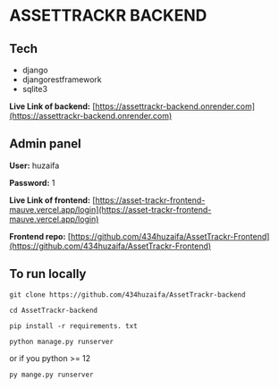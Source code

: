 # ASSETTRACKR BACKEND

## Tech

- django
- djangorestframework
- sqlite3

**Live Link of backend:** [https://assettrackr-backend.onrender.com](https://assettrackr-backend.onrender.com)
## Admin panel

**User:** huzaifa

**Password:** 1

**Live Link of frontend:** [https://asset-trackr-frontend-mauve.vercel.app/login](https://asset-trackr-frontend-mauve.vercel.app/login)

**Frontend repo:** [https://github.com/434huzaifa/AssetTrackr-Frontend](https://github.com/434huzaifa/AssetTrackr-Frontend)

## To run locally

```
git clone https://github.com/434huzaifa/AssetTrackr-backend
```
```
cd AssetTrackr-backend
```
```
pip install -r requirements. txt
```
```
python manage.py runserver
```
or if you python >= 12
```
py mange.py runserver
```
